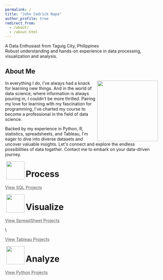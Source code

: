 ```yaml
---
permalink: /
title: "John Cedrick Napa"
author_profile: true
redirect_from:
  - /about/
  - /about.html
---
```


A Data Enthusiast from Taguig City, Philippines  
Robust understanding and hands-on experience in data processing, visualization and analysis.

## About Me

<img align="right" width="200" src="https://johnnapa.github.io/images/new/Bg_1.png" />
In everything I do, I've always had a knack for learning new things. And in the world of data science, where information is always pouring in, I couldn't be more thrilled. Pairing my love for learning with my fascination for programming, I've charted my course to become a professional in the field of data science.

Backed by my experience in Python, R, statistics, spreadsheets, and Tableau, I'm eager to dive into diverse datasets and uncover valuable insights. Let's connect and explore the endless possibilities of data together. Contact me to embark on your data-driven journey.

<img align="left" width="60" hspace="4" src="https://johnnapa.github.io/images/new/chart_3.png" />

# Process

<a href="https://johnnapa.github.io//portfolio/sql_projects" style="color: #545454; text-decoration: underline;text-decoration-style: dotted;">View SQL Projects </a>

<img align="left" width="60" hspace="4" src="https://johnnapa.github.io/images/new/chart_2.png" />

# Visualize

<a href="https://johnnapa.github.io//portfolio/spreadsheet_projects" style="color: #545454; text-decoration: underline;text-decoration-style: dotted;">View SpreadSheet Projects </a>

\

<a href="https://johnnapa.github.io//portfolio/tableau_projects" style="color: #545454; text-decoration: underline;text-decoration-style: dotted;">View Tableau Projects </a>

<img align="left" width="60" hspace="4" src="https://johnnapa.github.io/images/new/chart_1.png" />

# Analyze

<a href="https://johnnapa.github.io//portfolio/python_projects" style="color: #545454; text-decoration: underline;text-decoration-style: dotted;">View Python Projects </a>

